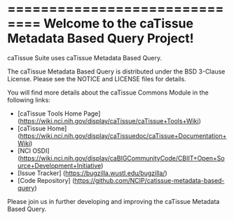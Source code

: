 ==============================
Welcome to the caTissue Metadata Based Query Project!
=====================================

caTissue Suite uses caTissue Metadata Based Query.


The caTissue Metadata Based Query is distributed under the BSD 3-Clause License.
Please see the NOTICE and LICENSE files for details.

You will find more details about the caTissue Commons Module in the following links:
 * [caTissue Tools Home Page] (https://wiki.nci.nih.gov/display/caTissue/caTissue+Tools+Wiki)
 * [caTissue Home] (https://wiki.nci.nih.gov/display/caTissuedoc/caTissue+Documentation+Wiki)
 * [NCI OSDI] (https://wiki.nci.nih.gov/display/caBIGCommunityCode/CBIIT+Open+Source+Development+Initiative)
 * [Issue Tracker] (https://bugzilla.wustl.edu/bugzilla/)
 * [Code Repository] (https://github.com/NCIP/catissue-metadata-based-query)

Please join us in further developing and improving the caTissue Metadata Based Query.
